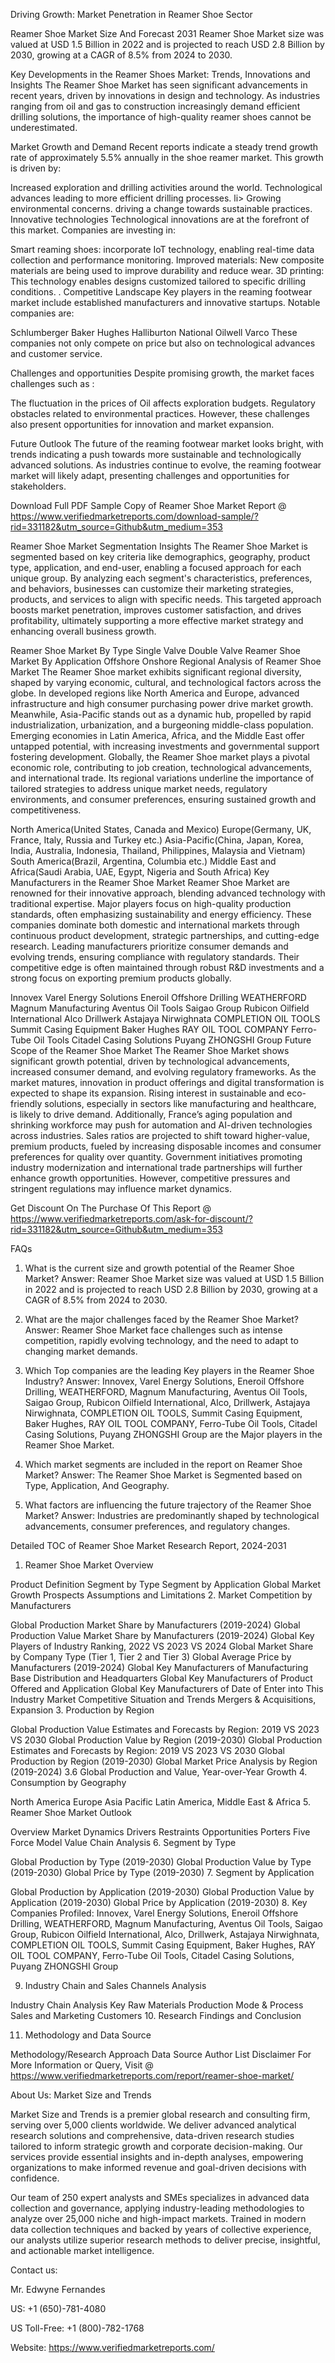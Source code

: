 Driving Growth: Market Penetration in Reamer Shoe Sector


Reamer Shoe Market Size And Forecast 2031
Reamer Shoe Market size was valued at USD 1.5 Billion in 2022 and is projected to reach USD 2.8 Billion by 2030, growing at a CAGR of 8.5% from 2024 to 2030.

Key Developments in the Reamer Shoes Market: Trends, Innovations and Insights
The Reamer Shoe Market has seen significant advancements in recent years, driven by innovations in design and technology. As industries ranging from oil and gas to construction increasingly demand efficient drilling solutions, the importance of high-quality reamer shoes cannot be underestimated.

Market Growth and Demand
Recent reports indicate a steady trend growth rate of approximately 5.5% annually in the shoe reamer market. This growth is driven by:

Increased exploration and drilling activities around the world.
Technological advances leading to more efficient drilling processes.
li>
Growing environmental concerns. driving a change towards sustainable practices.
Innovative technologies
Technological innovations are at the forefront of this market. Companies are investing in:

Smart reaming shoes: incorporate IoT technology, enabling real-time data collection and performance monitoring.
Improved materials: New composite materials are being used to improve durability and reduce wear.
3D printing: This technology enables designs customized tailored to specific drilling conditions. .
Competitive Landscape
Key players in the reaming footwear market include established manufacturers and innovative startups. Notable companies are:

Schlumberger
Baker Hughes
Halliburton
National Oilwell Varco
These companies not only compete on price but also on technological advances and customer service.

Challenges and opportunities
Despite promising growth, the market faces challenges such as :

The fluctuation in the prices of Oil affects exploration budgets.
Regulatory obstacles related to environmental practices.
However, these challenges also present opportunities for innovation and market expansion.

Future Outlook
The future of the reaming footwear market looks bright, with trends indicating a push towards more sustainable and technologically advanced solutions. As industries continue to evolve, the reaming footwear market will likely adapt, presenting challenges and opportunities for stakeholders.

Download Full PDF Sample Copy of Reamer Shoe Market Report @ https://www.verifiedmarketreports.com/download-sample/?rid=331182&utm_source=Github&utm_medium=353

Reamer Shoe Market Segmentation Insights
The Reamer Shoe Market is segmented based on key criteria like demographics, geography, product type, application, and end-user, enabling a focused approach for each unique group. By analyzing each segment's characteristics, preferences, and behaviors, businesses can customize their marketing strategies, products, and services to align with specific needs. This targeted approach boosts market penetration, improves customer satisfaction, and drives profitability, ultimately supporting a more effective market strategy and enhancing overall business growth.

Reamer Shoe Market By Type
Single Valve
Double Valve
Reamer Shoe Market By Application
Offshore
Onshore
Regional Analysis of Reamer Shoe Market
The Reamer Shoe market exhibits significant regional diversity, shaped by varying economic, cultural, and technological factors across the globe. In developed regions like North America and Europe, advanced infrastructure and high consumer purchasing power drive market growth. Meanwhile, Asia-Pacific stands out as a dynamic hub, propelled by rapid industrialization, urbanization, and a burgeoning middle-class population. Emerging economies in Latin America, Africa, and the Middle East offer untapped potential, with increasing investments and governmental support fostering development. Globally, the Reamer Shoe market plays a pivotal economic role, contributing to job creation, technological advancements, and international trade. Its regional variations underline the importance of tailored strategies to address unique market needs, regulatory environments, and consumer preferences, ensuring sustained growth and competitiveness.

North America(United States, Canada and Mexico)
Europe(Germany, UK, France, Italy, Russia and Turkey etc.)
Asia-Pacific(China, Japan, Korea, India, Australia, Indonesia, Thailand, Philippines, Malaysia and Vietnam)
South America(Brazil, Argentina, Columbia etc.)
Middle East and Africa(Saudi Arabia, UAE, Egypt, Nigeria and South Africa)
Key Manufacturers in the Reamer Shoe Market
Reamer Shoe Market are renowned for their innovative approach, blending advanced technology with traditional expertise. Major players focus on high-quality production standards, often emphasizing sustainability and energy efficiency. These companies dominate both domestic and international markets through continuous product development, strategic partnerships, and cutting-edge research. Leading manufacturers prioritize consumer demands and evolving trends, ensuring compliance with regulatory standards. Their competitive edge is often maintained through robust R&D investments and a strong focus on exporting premium products globally.

Innovex
Varel Energy Solutions
Eneroil Offshore Drilling
WEATHERFORD
Magnum Manufacturing
Aventus Oil Tools
Saigao Group
Rubicon Oilfield International
Alco
Drillwerk
Astajaya Nirwighnata
COMPLETION OIL TOOLS
Summit Casing Equipment
Baker Hughes
RAY OIL TOOL COMPANY
Ferro-Tube Oil Tools
Citadel Casing Solutions
Puyang ZHONGSHI Group
Future Scope of the Reamer Shoe Market
The Reamer Shoe Market shows significant growth potential, driven by technological advancements, increased consumer demand, and evolving regulatory frameworks. As the market matures, innovation in product offerings and digital transformation is expected to shape its expansion. Rising interest in sustainable and eco-friendly solutions, especially in sectors like manufacturing and healthcare, is likely to drive demand. Additionally, France’s aging population and shrinking workforce may push for automation and AI-driven technologies across industries. Sales ratios are projected to shift toward higher-value, premium products, fueled by increasing disposable incomes and consumer preferences for quality over quantity. Government initiatives promoting industry modernization and international trade partnerships will further enhance growth opportunities. However, competitive pressures and stringent regulations may influence market dynamics.

Get Discount On The Purchase Of This Report @ https://www.verifiedmarketreports.com/ask-for-discount/?rid=331182&utm_source=Github&utm_medium=353

FAQs
1. What is the current size and growth potential of the Reamer Shoe Market?
Answer: Reamer Shoe Market size was valued at USD 1.5 Billion in 2022 and is projected to reach USD 2.8 Billion by 2030, growing at a CAGR of 8.5% from 2024 to 2030.

2. What are the major challenges faced by the Reamer Shoe Market?
Answer: Reamer Shoe Market face challenges such as intense competition, rapidly evolving technology, and the need to adapt to changing market demands.

3. Which Top companies are the leading Key players in the Reamer Shoe Industry?
Answer: Innovex, Varel Energy Solutions, Eneroil Offshore Drilling, WEATHERFORD, Magnum Manufacturing, Aventus Oil Tools, Saigao Group, Rubicon Oilfield International, Alco, Drillwerk, Astajaya Nirwighnata, COMPLETION OIL TOOLS, Summit Casing Equipment, Baker Hughes, RAY OIL TOOL COMPANY, Ferro-Tube Oil Tools, Citadel Casing Solutions, Puyang ZHONGSHI Group are the Major players in the Reamer Shoe Market.

4. Which market segments are included in the report on Reamer Shoe Market?
Answer: The Reamer Shoe Market is Segmented based on Type, Application, And Geography.

5. What factors are influencing the future trajectory of the Reamer Shoe Market?
Answer: Industries are predominantly shaped by technological advancements, consumer preferences, and regulatory changes.

Detailed TOC of Reamer Shoe Market Research Report, 2024-2031
1. Reamer Shoe Market Overview

Product Definition
Segment by Type
Segment by Application
Global Market Growth Prospects
Assumptions and Limitations
2. Market Competition by Manufacturers

Global Production Market Share by Manufacturers (2019-2024)
Global Production Value Market Share by Manufacturers (2019-2024)
Global Key Players of Industry Ranking, 2022 VS 2023 VS 2024
Global Market Share by Company Type (Tier 1, Tier 2 and Tier 3)
Global Average Price by Manufacturers (2019-2024)
Global Key Manufacturers of Manufacturing Base Distribution and Headquarters
Global Key Manufacturers of Product Offered and Application
Global Key Manufacturers of Date of Enter into This Industry
Market Competitive Situation and Trends
Mergers & Acquisitions, Expansion
3. Production by Region

Global Production Value Estimates and Forecasts by Region: 2019 VS 2023 VS 2030
Global Production Value by Region (2019-2030)
Global Production Estimates and Forecasts by Region: 2019 VS 2023 VS 2030
Global Production by Region (2019-2030)
Global Market Price Analysis by Region (2019-2024) 3.6 Global Production and Value, Year-over-Year Growth
4. Consumption by Geography

North America
Europe
Asia Pacific
Latin America, Middle East & Africa
5. Reamer Shoe Market Outlook

Overview
Market Dynamics
Drivers
Restraints
Opportunities
Porters Five Force Model
Value Chain Analysis 
6. Segment by Type

Global Production by Type (2019-2030)
Global Production Value by Type (2019-2030)
Global Price by Type (2019-2030)
7. Segment by Application

Global Production by Application (2019-2030)
Global Production Value by Application (2019-2030)
Global Price by Application (2019-2030)
8. Key Companies Profiled: Innovex, Varel Energy Solutions, Eneroil Offshore Drilling, WEATHERFORD, Magnum Manufacturing, Aventus Oil Tools, Saigao Group, Rubicon Oilfield International, Alco, Drillwerk, Astajaya Nirwighnata, COMPLETION OIL TOOLS, Summit Casing Equipment, Baker Hughes, RAY OIL TOOL COMPANY, Ferro-Tube Oil Tools, Citadel Casing Solutions, Puyang ZHONGSHI Group

9. Industry Chain and Sales Channels Analysis

Industry Chain Analysis
Key Raw Materials
Production Mode & Process
Sales and Marketing
Customers
10. Research Findings and Conclusion

11. Methodology and Data Source

Methodology/Research Approach
Data Source
Author List
Disclaimer
For More Information or Query, Visit @ https://www.verifiedmarketreports.com/report/reamer-shoe-market/

About Us: Market Size and Trends

Market Size and Trends is a premier global research and consulting firm, serving over 5,000 clients worldwide. We deliver advanced analytical research solutions and comprehensive, data-driven research studies tailored to inform strategic growth and corporate decision-making. Our services provide essential insights and in-depth analyses, empowering organizations to make informed revenue and goal-driven decisions with confidence.

Our team of 250 expert analysts and SMEs specializes in advanced data collection and governance, applying industry-leading methodologies to analyze over 25,000 niche and high-impact markets. Trained in modern data collection techniques and backed by years of collective experience, our analysts utilize superior research methods to deliver precise, insightful, and actionable market intelligence.

Contact us:

Mr. Edwyne Fernandes

US: +1 (650)-781-4080

US Toll-Free: +1 (800)-782-1768

Website: https://www.verifiedmarketreports.com/
